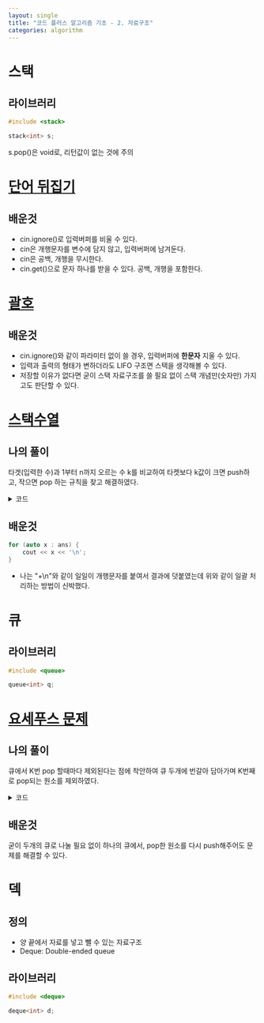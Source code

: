 ```yaml
---
layout: single
title: "코드 플러스 알고리즘 기초 - 2. 자료구조"
categories: algorithm
---
```


# 스택
## 라이브러리
```c++
#include <stack>

stack<int> s;
```
s.pop()은 void로, 리턴값이 없는 것에 주의


# [단어 뒤집기](https://www.acmicpc.net/problem/9093)
## 배운것
* cin.ignore()로 입력버퍼를 비울 수 있다.
* cin은 개행문자를 변수에 담지 않고, 입력버퍼에 남겨둔다.
* cin은 공백, 개행을 무시한다.
* cin.get()으로 문자 하나를 받을 수 있다. 공백, 개행을 포함한다.


# [괄호](https://www.acmicpc.net/problem/9012)
## 배운것
* cin.ignore()와 같이 파라미터 없이 쓸 경우, 입력버퍼에 **한문자** 지울 수 있다.
* 입력과 출력의 형태가 변하더라도 LIFO 구조면 스택을 생각해볼 수 있다.
* 저장할 이유가 없다면 굳이 스택 자료구조를 쓸 필요 없이 스택 개념만(숫자만) 가지고도 판단할 수 있다.


# [스택수열](https://www.acmicpc.net/problem/1874)
## 나의 풀이
타겟(입력한 수)과 1부터 n까지 오르는 수 k를 비교하여 
타켓보다 k값이 크면 push하고, 작으면 pop 하는 규칙을 찾고 해결하였다. 
<details markdown="1">
<summary>코드</summary>

```c++
#include <iostream>
#include <stack>
#include <string>

using namespace std;

string StackSequence(int t)
{
    stack<int> s;
    string str = "";
    int target, idx = 1;

    while(t--)
    {
        cin >> target;

        if(idx > target)
        {
            if(s.top() != target)
            {
                return "NO";
            }
            s.pop();
            str += "-\n";
        }
        else
        {
            for(; idx <= target; idx++)
            {
                s.push(idx);
                str += "+\n";
            }
            s.pop();
            str += "-\n";
        }

    }
    return str;
}

int main()
{
    ios_base::sync_with_stdio(false);
    cin.tie(NULL);

    int t;
    cin >> t;

    cout << StackSequence(t);
    return 0;
}

```
</details>

## 배운것
```c++
for (auto x : ans) {
    cout << x << '\n';
}
```
* 나는 "+\n"와 같이 일일이 개행문자를 붙여서 결과에 덧붙였는데 위와 같이 일괄 처리하는 방법이 신박했다.


# 큐
## 라이브러리
```c++
#include <queue>

queue<int> q;
```

# [요세푸스 문제](https://www.acmicpc.net/problem/1158)
## 나의 풀이
큐에서 K번 pop 할때마다 제외된다는 점에 착안하여 큐 두개에 번갈아 담아가며 K번째로 pop되는 원소를 제외하였다.
<details markdown="1">
<summary>코드</summary>

```c++
#include <iostream>
#include <string>
#include <queue>

using namespace std;

int main()
{
    ios_base::sync_with_stdio(false);
    // cin.tie(NULL);
    queue<int> q1, q2;

    string str = "<";
    int cnt = 0;
    int N, K;

    cin >> N >> K;

    for(int i = 1; i <= N; i++)
    {
        q1.push(i);
    }

    while(!q1.empty() || !q2.empty())
    {
        while(!q1.empty())
        {
            cnt++;
            if(cnt == K)
            {
                str += to_string(q1.front());
                if(q1.size() + q2.size() != 1)
                    str += ", ";
                q1.pop();
                cnt = 0;
            }
            else
            {
                q2.push(q1.front());
                q1.pop();
            }
        }
        while(!q2.empty())
        {
            cnt++;
            if(cnt == K)
            {
                str += to_string(q2.front());
                if(q1.size() + q2.size() != 1)
                    str += ", ";
                q2.pop();
                cnt = 0;
            }
            else
            {
                q1.push(q2.front());
                q2.pop();
            }
        }
    }
    
    str += ">";
    cout << str;

    return 0;
}
```
</details>

## 배운것
굳이 두개의 큐로 나눌 필요 없이 하나의 큐에서, pop한 원소를 다시 push해주어도 문제를 해결할 수 있다.


# 덱
## 정의
* 양 끝에서 자료를 넣고 뺄 수 있는 자료구조
* Deque: Double-ended queue

## 라이브러리
```c++
#include <deque>

deque<int> d;
```